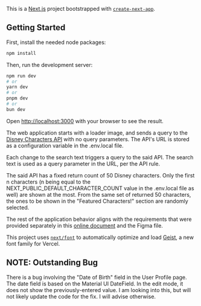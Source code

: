 This is a [Next.js](https://nextjs.org) project bootstrapped with [`create-next-app`](https://nextjs.org/docs/app/api-reference/cli/create-next-app).

## Getting Started

First, install the needed node  packages:

```bash
npm install
```

Then, run the development server:

```bash
npm run dev
# or
yarn dev
# or
pnpm dev
# or
bun dev
```

Open [http://localhost:3000](http://localhost:3000) with your browser to see the result.

The web application starts with a loader image, and sends a query to the [Disney Characters API](https://api.disney.dev/character) with no query parameters. The API's URL is stored as a configuration variable in the .env.local file.

Each change to the search text triggers a query to the said API. The search text is used as a query parameter in the URL, per the API rule.

The said API has a fixed return count of 50 Disney characters. Only the first n characters (n being equal to the NEXT_PUBLIC_DEFAULT_CHARACTER_COUNT value in the .env.local file as well) are shown at the most. From the same set of returned 50 characters, the ones to be shown in the "Featured Characters!" section are randomly selected.

The rest of the application behavior aligns with the requirements that were provided separately in this [online document](https://docs.google.com/document/d/1A0vzejKfHYXPC9eSY7dqBEkSlZj-fmEPcvZAbtQT10U/edit?tab=t.0) and the Figma file.

This project uses [`next/font`](https://nextjs.org/docs/app/building-your-application/optimizing/fonts) to automatically optimize and load [Geist](https://vercel.com/font), a new font family for Vercel.

## NOTE: Outstanding Bug

There is a bug involving the "Date of Birth" field in the User Profile page.  The date field is based on the Material UI DateField.  In the edit mode, it does not show the previously-entered value.  I am looking into this, but will not likely update the code for the fix.  I will advise otherwise.
